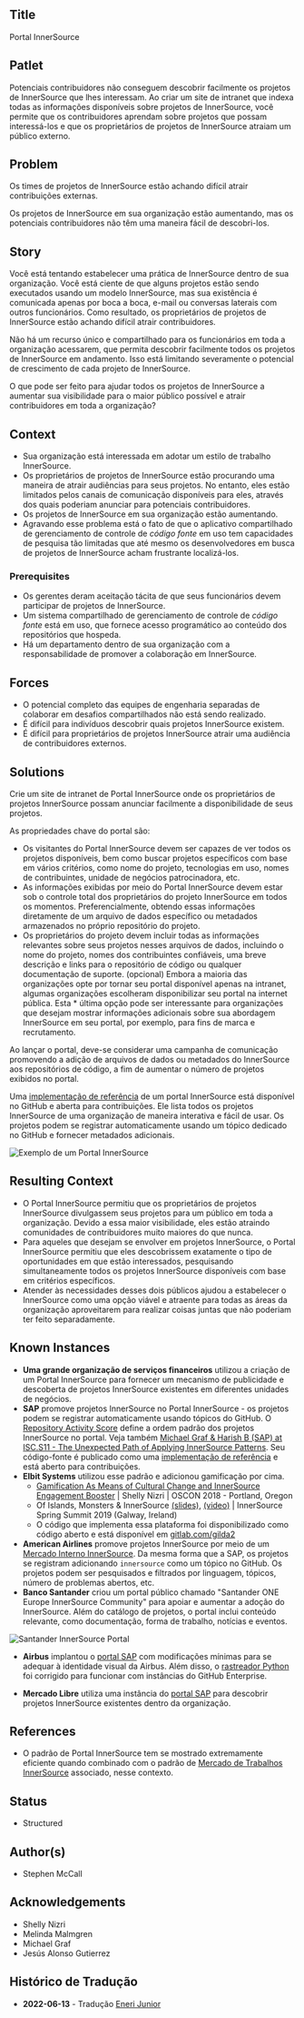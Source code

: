 ## Title

Portal InnerSource

## Patlet

Potenciais contribuidores não conseguem descobrir facilmente os projetos de InnerSource que lhes interessam. Ao criar um site de intranet que indexa todas as informações disponíveis sobre projetos de InnerSource, você permite que os contribuidores aprendam sobre projetos que possam interessá-los e que os proprietários de projetos de InnerSource atraiam um público externo.

## Problem

Os times de projetos de InnerSource estão achando difícil atrair contribuições externas.

Os projetos de InnerSource em sua organização estão aumentando, mas os potenciais contribuidores não têm uma maneira fácil de descobri-los.

## Story

Você está tentando estabelecer uma prática de InnerSource dentro de sua organização. Você está ciente de que alguns projetos estão sendo executados usando um modelo InnerSource, mas sua existência é comunicada apenas por boca a boca, e-mail ou conversas laterais com outros funcionários. Como resultado, os proprietários de projetos de InnerSource estão achando difícil atrair contribuidores.

Não há um recurso único e compartilhado para os funcionários em toda a organização acessarem, que permita descobrir facilmente todos os projetos de InnerSource em andamento. Isso está limitando severamente o potencial de crescimento de cada projeto de InnerSource.

O que pode ser feito para ajudar todos os projetos de InnerSource a aumentar sua visibilidade para o maior público possível e atrair contribuidores em toda a organização?

## Context

* Sua organização está interessada em adotar um estilo de trabalho InnerSource.
* Os proprietários de projetos de InnerSource estão procurando uma maneira de atrair audiências para seus projetos. No entanto, eles estão limitados pelos canais de comunicação disponíveis para eles, através dos quais poderiam anunciar para potenciais contribuidores.
* Os projetos de InnerSource em sua organização estão aumentando.
* Agravando esse problema está o fato de que o aplicativo compartilhado de gerenciamento de controle de _código fonte_ em uso tem capacidades de pesquisa tão limitadas que até mesmo os desenvolvedores em busca de projetos de InnerSource acham frustrante localizá-los.

### Prerequisites

* Os gerentes deram aceitação tácita de que seus funcionários devem participar de projetos de InnerSource.
* Um sistema compartilhado de gerenciamento de controle de _código fonte_ está em uso, que fornece acesso programático ao conteúdo dos repositórios que hospeda.
* Há um departamento dentro de sua organização com a responsabilidade de promover a colaboração em InnerSource.

## Forces

* O potencial completo das equipes de engenharia separadas de colaborar em desafios compartilhados não está sendo realizado.
* É difícil para indivíduos descobrir quais projetos InnerSource existem.
* É difícil para proprietários de projetos InnerSource atrair uma audiência de contribuidores externos.

## Solutions

Crie um site de intranet de Portal InnerSource onde os proprietários de projetos InnerSource possam anunciar facilmente a disponibilidade de seus projetos.

As propriedades chave do portal são:

* Os visitantes do Portal InnerSource devem ser capazes de ver todos os projetos disponíveis, bem como buscar projetos específicos com base em vários critérios, como nome do projeto, tecnologias em uso, nomes de contribuintes, unidade de negócios patrocinadora, etc.
* As informações exibidas por meio do Portal InnerSource devem estar sob o controle total dos proprietários do projeto InnerSource em todos os momentos. Preferencialmente, obtendo essas informações diretamente de um arquivo de dados específico ou metadados armazenados no próprio repositório do projeto.
* Os proprietários do projeto devem incluir todas as informações relevantes sobre seus projetos nesses arquivos de dados, incluindo o nome do projeto, nomes dos contribuintes confiáveis, uma breve descrição e links para o repositório de código ou qualquer documentação de suporte.
(opcional) Embora a maioria das organizações opte por tornar seu portal disponível apenas na intranet, algumas organizações escolheram disponibilizar seu portal na internet pública. Esta * última opção pode ser interessante para organizações que desejam mostrar informações adicionais sobre sua abordagem InnerSource em seu portal, por exemplo, para fins de marca e recrutamento.

Ao lançar o portal, deve-se considerar uma campanha de comunicação promovendo a adição de arquivos de dados ou metadados do InnerSource aos repositórios de código, a fim de aumentar o número de projetos exibidos no portal.

Uma [implementação de referência](https://github.com/SAP/project-portal-for-innersource) de um portal InnerSource está disponível no GitHub e aberta para contribuições. Ele lista todos os projetos InnerSource de uma organização de maneira interativa e fácil de usar. Os projetos podem se registrar automaticamente usando um tópico dedicado no GitHub e fornecer metadados adicionais.

![Exemplo de um Portal InnerSource](../../assets/img/portal-overview.png "Exemplo de um Portal InnerSource")

## Resulting Context

* O Portal InnerSource permitiu que os proprietários de projetos InnerSource divulgassem seus projetos para um público em toda a organização. Devido a essa maior visibilidade, eles estão atraindo comunidades de contribuidores muito maiores do que nunca.
* Para aqueles que desejam se envolver em projetos InnerSource, o Portal InnerSource permitiu que eles descobrissem exatamente o tipo de oportunidades em que estão interessados, pesquisando simultaneamente todos os projetos InnerSource disponíveis com base em critérios específicos.
* Atender às necessidades desses dois públicos ajudou a estabelecer o InnerSource como uma opção viável e atraente para todas as áreas da organização aproveitarem para realizar coisas juntas que não poderiam ter feito separadamente.

## Known Instances

* **Uma grande organização de serviços financeiros** utilizou a criação de um Portal InnerSource para fornecer um mecanismo de publicidade e descoberta de projetos InnerSource existentes em diferentes unidades de negócios.
* **SAP** promove projetos InnerSource no Portal InnerSource - os projetos podem se registrar automaticamente usando tópicos do GitHub. O [Repository Activity Score](repository-activity-score.md) define a ordem padrão dos projetos InnerSource no portal. Veja também [Michael Graf & Harish B (SAP) at ISC.S11 - The Unexpected Path of Applying InnerSource Patterns](https://www.youtube.com/watch?v=6r9QOw9dcQo&list=PLCH-i0B0otNQZQt_QzGR9Il_kE4C6cQRy&index=6). Seu código-fonte é publicado como uma [implementação de referência](https://github.com/SAP/project-portal-for-innersource) e está aberto para contribuições.
* **Elbit Systems** utilizou esse padrão e adicionou gamificação por cima.
  * [Gamification As Means of Cultural Change and InnerSource Engagement Booster](https://www.oreilly.com/library/view/oscon-2018-/9781492026075/video321579.html) | Shelly Nizri | OSCON 2018 - Portland, Oregon
  * Of Islands, Monsters & InnerSource [(slides)](https://docs.google.com/presentation/d/1P1OCEK9B6eSrVRUclVWY6meSI-qHOBjM_UAPNvCZamU/edit#slide=id.p15), [(video)](https://drive.google.com/file/d/1pM89uHMn0vhE3ayFJDGYcCO8R0tAXXZD/view?usp=drivesdk) | InnerSource Spring Summit 2019 (Galway, Ireland)
  * O código que implementa essa plataforma foi disponibilizado como código aberto e está disponível em [gitlab.com/gilda2](https://gitlab.com/gilda2)
* **American Airlines** promove projetos InnerSource por meio de um [Mercado Interno InnerSource](https://tech.aa.com/2020-10-30-innersource/). Da mesma forma que a SAP, os projetos se registram adicionando `innersource` como um tópico no GitHub. Os projetos podem ser pesquisados e filtrados por linguagem, tópicos, número de problemas abertos, etc.
* **Banco Santander** criou um portal público chamado "Santander ONE Europe InnerSource Community" para apoiar e aumentar a adoção do InnerSource. Além do catálogo de projetos, o portal inclui conteúdo relevante, como documentação, forma de trabalho, notícias e eventos.

![Santander InnerSource Portal](../../assets/img/santander_portal.png "Banco Santander InnerSource Portal")

* **Airbus** implantou o [portal SAP](https://github.com/SAP/project-portal-for-innersource) com modificações mínimas para se adequar à identidade visual da Airbus. Além disso, o [rastreador Python](https://github.com/zkoppert/innersource-crawler) foi corrigido para funcionar com instâncias do GitHub Enterprise.

* **Mercado Libre** utiliza uma instância do [portal SAP](https://github.com/SAP/project-portal-for-innersource) para descobrir projetos InnerSource existentes dentro da organização.

## References

* O padrão de Portal InnerSource tem se mostrado extremamente eficiente quando combinado com o padrão de [Mercado de Trabalhos InnerSource](./gig-marketplace.md) associado, nesse contexto.

## Status

* Structured

## Author(s)

* Stephen McCall

## Acknowledgements

* Shelly Nizri
* Melinda Malmgren
* Michael Graf
* Jesús Alonso Gutierrez

## Histórico de Tradução 

- **2022-06-13** - Tradução [Eneri Junior](https://github.com/jrcosta)
